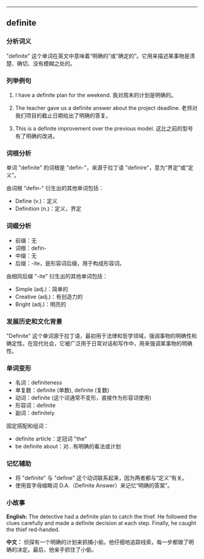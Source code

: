 
---------------
## definite
### 分析词义
"definite" 这个单词在英文中意味着“明确的”或“确定的”。它用来描述某事物是清楚、确切、没有模糊之处的。

### 列举例句
1. I have a definite plan for the weekend.
   我对周末的计划是明确的。

2. The teacher gave us a definite answer about the project deadline.
   老师对我们项目的截止日期给出了明确的答复。

3. This is a definite improvement over the previous model.
   这比之前的型号有了明确的改进。

### 词根分析
单词 "definite" 的词根是 "defin-"，来源于拉丁语 "definire"，意为“界定”或“定义”。

由词根 "defin-" 衍生出的其他单词包括：
- Define (v.)：定义
- Definition (n.)：定义，界定

### 词缀分析
- 前缀：无
- 词根：defin-
- 中缀：无
- 后缀：-ite，是形容词后缀，用于构成形容词。

由相同后缀 "-ite" 衍生出的其他单词包括：
- Simple (adj.)：简单的
- Creative (adj.)：有创造力的
- Bright (adj.)：明亮的

### 发展历史和文化背景
"Definite" 这个单词源于拉丁语，最初用于法律和哲学领域，强调事物的明确性和确定性。在现代社会，它被广泛用于日常对话和写作中，用来强调某事物的明确性。

### 单词变形
- 名词：definiteness
- 单复数：definite (单数), definite (复数)
- 动词：definite (这个词通常不变形，直接作为形容词使用)
- 形容词：definite
- 副词：definitely

固定搭配和组词：
- definite article：定冠词 "the"
- be definite about：对...有明确的看法或计划

### 记忆辅助
- 将 "definite" 与 "define" 这个动词联系起来，因为两者都与“定义”有关。
- 使用首字母缩略词 D.A.（Definite Answer）来记忆“明确的答案”。

### 小故事
**English:**
The detective had a definite plan to catch the thief. He followed the clues carefully and made a definite decision at each step. Finally, he caught the thief red-handed.

**中文：**
侦探有一个明确的计划来抓捕小偷。他仔细地追踪线索，每一步都做了明确的决定。最后，他亲手抓住了小偷。

